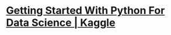 # [Getting Started With Python For Data Science | Kaggle ](https://www.kaggle.com/wiki/GettingStartedWithPythonForDataScience) #
